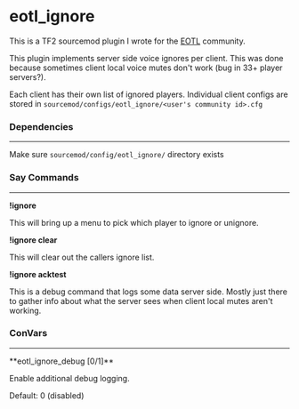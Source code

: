 # eotl_ignore

This is a TF2 sourcemod plugin I wrote for the [EOTL](https://www.endofthelinegaming.com/) community.

This plugin implements server side voice ignores per client.  This was done because sometimes client local voice mutes don't work (bug in 33+ player servers?).

Each client has their own list of ignored players.  Individual client configs are stored in ```sourcemod/configs/eotl_ignore/<user's community id>.cfg```

### Dependencies
<hr>

Make sure ```sourcemod/config/eotl_ignore/``` directory exists

### Say Commands
<hr>

**!ignore**

This will bring up a menu to pick which player to ignore or unignore.

**!ignore clear**

This will clear out the callers ignore list.

**!ignore acktest**

This is a debug command that logs some data server side.  Mostly just there to gather info about what the server sees when client local mutes aren't working.

### ConVars
<hr>
**eotl_ignore_debug [0/1]**

Enable additional debug logging.

Default: 0 (disabled)